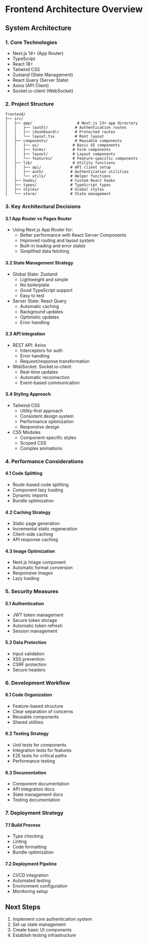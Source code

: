 # Frontend Architecture Overview

## System Architecture

### 1. Core Technologies
- Next.js 14+ (App Router)
- TypeScript
- React 18+
- Tailwind CSS
- Zustand (State Management)
- React Query (Server State)
- Axios (API Client)
- Socket.io-client (WebSocket)

### 2. Project Structure
```
frontend/
├── src/
│   ├── app/                    # Next.js 13+ app directory
│   │   ├── (auth)/            # Authentication routes
│   │   ├── (dashboard)/       # Protected routes
│   │   └── layout.tsx         # Root layout
│   ├── components/            # Reusable components
│   │   ├── ui/               # Basic UI components
│   │   ├── forms/            # Form components
│   │   ├── layout/           # Layout components
│   │   └── features/         # Feature-specific components
│   ├── lib/                  # Utility functions
│   │   ├── api/             # API client setup
│   │   ├── auth/            # Authentication utilities
│   │   └── utils/           # Helper functions
│   ├── hooks/               # Custom React hooks
│   ├── types/               # TypeScript types
│   ├── styles/              # Global styles
│   └── store/               # State management
```

### 3. Key Architectural Decisions

#### 3.1 App Router vs Pages Router
- Using Next.js App Router for:
  - Better performance with React Server Components
  - Improved routing and layout system
  - Built-in loading and error states
  - Simplified data fetching

#### 3.2 State Management Strategy
- Global State: Zustand
  - Lightweight and simple
  - No boilerplate
  - Good TypeScript support
  - Easy to test
- Server State: React Query
  - Automatic caching
  - Background updates
  - Optimistic updates
  - Error handling

#### 3.3 API Integration
- REST API: Axios
  - Interceptors for auth
  - Error handling
  - Request/response transformation
- WebSocket: Socket.io-client
  - Real-time updates
  - Automatic reconnection
  - Event-based communication

#### 3.4 Styling Approach
- Tailwind CSS
  - Utility-first approach
  - Consistent design system
  - Performance optimization
  - Responsive design
- CSS Modules
  - Component-specific styles
  - Scoped CSS
  - Complex animations

### 4. Performance Considerations

#### 4.1 Code Splitting
- Route-based code splitting
- Component lazy loading
- Dynamic imports
- Bundle optimization

#### 4.2 Caching Strategy
- Static page generation
- Incremental static regeneration
- Client-side caching
- API response caching

#### 4.3 Image Optimization
- Next.js Image component
- Automatic format conversion
- Responsive images
- Lazy loading

### 5. Security Measures

#### 5.1 Authentication
- JWT token management
- Secure token storage
- Automatic token refresh
- Session management

#### 5.2 Data Protection
- Input validation
- XSS prevention
- CSRF protection
- Secure headers

### 6. Development Workflow

#### 6.1 Code Organization
- Feature-based structure
- Clear separation of concerns
- Reusable components
- Shared utilities

#### 6.2 Testing Strategy
- Unit tests for components
- Integration tests for features
- E2E tests for critical paths
- Performance testing

#### 6.3 Documentation
- Component documentation
- API integration docs
- State management docs
- Testing documentation

### 7. Deployment Strategy

#### 7.1 Build Process
- Type checking
- Linting
- Code formatting
- Bundle optimization

#### 7.2 Deployment Pipeline
- CI/CD integration
- Automated testing
- Environment configuration
- Monitoring setup

## Next Steps
1. Implement core authentication system
2. Set up state management
3. Create basic UI components
4. Establish testing infrastructure
